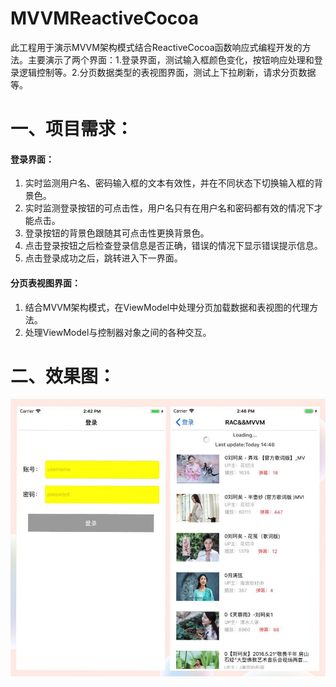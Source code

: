 # MVVMReactiveCocoa
此工程用于演示MVVM架构模式结合ReactiveCocoa函数响应式编程开发的方法。主要演示了两个界面：1.登录界面，测试输入框颜色变化，按钮响应处理和登录逻辑控制等。2.分页数据类型的表视图界面，测试上下拉刷新，请求分页数据等。

# 一、项目需求：

#### 登录界面：
1. 实时监测用户名、密码输入框的文本有效性，并在不同状态下切换输入框的背景色。
2. 实时监测登录按钮的可点击性，用户名只有在用户名和密码都有效的情况下才能点击。
3. 登录按钮的背景色跟随其可点击性更换背景色。
4. 点击登录按钮之后检查登录信息是否正确，错误的情况下显示错误提示信息。
5. 点击登录成功之后，跳转进入下一界面。

#### 分页表视图界面：
1. 结合MVVM架构模式，在ViewModel中处理分页加载数据和表视图的代理方法。
2. 处理ViewModel与控制器对象之间的各种交互。

# 二、效果图：
![image](https://github.com/DreamcoffeeZS/MVVMReactiveCocoa/blob/master/Screenshots/RACAndMVVM.jpg)



